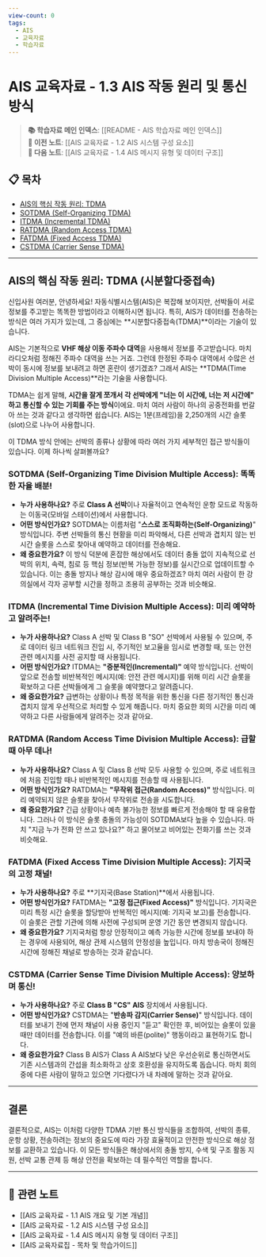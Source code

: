 ```yaml
---
view-count: 0
tags:
  - AIS
  - 교육자료
  - 학습자료
---
```

# AIS 교육자료 - 1.3 AIS 작동 원리 및 통신 방식

> **📚 학습자료 메인 인덱스**: [[README - AIS 학습자료 메인 인덱스]]  
> **📖 이전 노트**: [[AIS 교육자료 - 1.2 AIS 시스템 구성 요소]]  
> **📖 다음 노트**: [[AIS 교육자료 - 1.4 AIS 메시지 유형 및 데이터 구조]]

## 📋 목차
- [AIS의 핵심 작동 원리: TDMA](#ais의-핵심-작동-원리-tdma-시분할다중접속)
- [SOTDMA (Self-Organizing TDMA)](#sotdma-self-organizing-time-division-multiple-access-똑똑한-자율-배분)
- [ITDMA (Incremental TDMA)](#itdma-incremental-time-division-multiple-access-미리-예약하고-알려주는)
- [RATDMA (Random Access TDMA)](#ratdma-random-access-time-division-multiple-access-급할-때-아무-데나)
- [FATDMA (Fixed Access TDMA)](#fatdma-fixed-access-time-division-multiple-access-기지국의-고정-채널)
- [CSTDMA (Carrier Sense TDMA)](#cstdma-carrier-sense-time-division-multiple-access-양보하며-통신)

---

## AIS의 핵심 작동 원리: TDMA (시분할다중접속)

신입사원 여러분, 안녕하세요! 자동식별시스템(AIS)은 복잡해 보이지만, 선박들이 서로 정보를 주고받는 똑똑한 방법이라고 이해하시면 됩니다. 특히, AIS가 데이터를 전송하는 방식은 여러 가지가 있는데, 그 중심에는 **시분할다중접속(TDMA)**이라는 기술이 있습니다.

AIS는 기본적으로 **VHF 해상 이동 주파수 대역**을 사용해서 정보를 주고받습니다. 마치 라디오처럼 정해진 주파수 대역을 쓰는 거죠. 그런데 한정된 주파수 대역에서 수많은 선박이 동시에 정보를 보내려고 하면 혼란이 생기겠죠? 그래서 AIS는 **TDMA(Time Division Multiple Access)**라는 기술을 사용합니다.

TDMA는 쉽게 말해, **시간을 잘게 쪼개서 각 선박에게 "너는 이 시간에, 너는 저 시간에" 하고 통신할 수 있는 기회를 주는 방식**이에요. 마치 여러 사람이 하나의 공중전화를 번갈아 쓰는 것과 같다고 생각하면 쉽습니다. AIS는 1분(프레임)을 2,250개의 시간 슬롯(slot)으로 나누어 사용합니다.

이 TDMA 방식 안에는 선박의 종류나 상황에 따라 여러 가지 세부적인 접근 방식들이 있습니다. 이제 하나씩 살펴볼까요?

### **SOTDMA (Self-Organizing Time Division Multiple Access): 똑똑한 자율 배분!**

- **누가 사용하나요?** 주로 **Class A 선박**이나 자율적이고 연속적인 운항 모드로 작동하는 이동국(모바일 스테이션)에서 사용합니다.
- **어떤 방식인가요?** SOTDMA는 이름처럼 "**스스로 조직화하는(Self-Organizing)**" 방식입니다. 주변 선박들의 통신 현황을 미리 파악해서, 다른 선박과 겹치지 않는 빈 시간 슬롯을 스스로 찾아내 예약하고 데이터를 전송해요.
- **왜 중요한가요?** 이 방식 덕분에 혼잡한 해상에서도 데이터 충돌 없이 지속적으로 선박의 위치, 속력, 침로 등 핵심 정보(반복 가능한 정보)를 실시간으로 업데이트할 수 있습니다. 이는 충돌 방지나 해상 감시에 매우 중요하겠죠? 마치 여러 사람이 한 강의실에서 각자 공부할 시간을 정하고 조용히 공부하는 것과 비슷해요.

### **ITDMA (Incremental Time Division Multiple Access): 미리 예약하고 알려주는!**

- **누가 사용하나요?** Class A 선박 및 Class B "SO" 선박에서 사용될 수 있으며, 주로 데이터 링크 네트워크 진입 시, 주기적인 보고율을 임시로 변경할 때, 또는 안전 관련 메시지를 사전 공지할 때 사용됩니다.
- **어떤 방식인가요?** ITDMA는 **"증분적인(Incremental)"** 예약 방식입니다. 선박이 앞으로 전송할 비반복적인 메시지(예: 안전 관련 메시지)를 위해 미리 시간 슬롯을 확보하고 다른 선박들에게 그 슬롯을 예약했다고 알려줍니다.
- **왜 중요한가요?** 급변하는 상황이나 특정 목적을 위한 통신을 다른 정기적인 통신과 겹치지 않게 우선적으로 처리할 수 있게 해줍니다. 마치 중요한 회의 시간을 미리 예약하고 다른 사람들에게 알려주는 것과 같아요.

### **RATDMA (Random Access Time Division Multiple Access): 급할 때 아무 데나!**

- **누가 사용하나요?** Class A 및 Class B 선박 모두 사용할 수 있으며, 주로 네트워크에 처음 진입할 때나 비반복적인 메시지를 전송할 때 사용됩니다.
- **어떤 방식인가요?** RATDMA는 **"무작위 접근(Random Access)"** 방식입니다. 미리 예약되지 않은 슬롯을 찾아서 무작위로 전송을 시도합니다.
- **왜 중요한가요?** 긴급 상황이나 예측 불가능한 정보를 빠르게 전송해야 할 때 유용합니다. 그러나 이 방식은 슬롯 충돌의 가능성이 SOTDMA보다 높을 수 있습니다. 마치 "지금 누가 전화 안 쓰고 있나요?" 하고 물어보고 비어있는 전화기를 쓰는 것과 비슷해요.

### **FATDMA (Fixed Access Time Division Multiple Access): 기지국의 고정 채널!**

- **누가 사용하나요?** 주로 **기지국(Base Station)**에서 사용됩니다.
- **어떤 방식인가요?** FATDMA는 **"고정 접근(Fixed Access)"** 방식입니다. 기지국은 미리 특정 시간 슬롯을 할당받아 반복적인 메시지(예: 기지국 보고)를 전송합니다. 이 슬롯은 관할 기관에 의해 사전에 구성되며 운영 기간 동안 변경되지 않습니다.
- **왜 중요한가요?** 기지국처럼 항상 안정적이고 예측 가능한 시간에 정보를 보내야 하는 경우에 사용되어, 해상 관제 시스템의 안정성을 높입니다. 마치 방송국이 정해진 시간에 정해진 채널로 방송하는 것과 같습니다.

### **CSTDMA (Carrier Sense Time Division Multiple Access): 양보하며 통신!**

- **누가 사용하나요?** 주로 **Class B "CS" AIS** 장치에서 사용됩니다.
- **어떤 방식인가요?** CSTDMA는 "**반송파 감지(Carrier Sense)**" 방식입니다. 데이터를 보내기 전에 먼저 채널이 사용 중인지 "듣고" 확인한 후, 비어있는 슬롯이 있을 때만 데이터를 전송합니다. 이를 "예의 바른(polite)" 행동이라고 표현하기도 합니다.
- **왜 중요한가요?** Class B AIS가 Class A AIS보다 낮은 우선순위로 통신하면서도 기존 시스템과의 간섭을 최소화하고 상호 호환성을 유지하도록 돕습니다. 마치 회의 중에 다른 사람이 말하고 있으면 기다렸다가 내 차례에 말하는 것과 같아요.

---

## 결론

결론적으로, AIS는 이처럼 다양한 TDMA 기반 통신 방식들을 조합하여, 선박의 종류, 운항 상황, 전송하려는 정보의 중요도에 따라 가장 효율적이고 안전한 방식으로 해상 정보를 교환하고 있습니다. 이 모든 방식들은 해상에서의 충돌 방지, 수색 및 구조 활동 지원, 선박 교통 관제 등 해상 안전을 확보하는 데 필수적인 역할을 합니다.

---

## 🔗 관련 노트
- [[AIS 교육자료 - 1.1 AIS 개요 및 기본 개념]]
- [[AIS 교육자료 - 1.2 AIS 시스템 구성 요소]]
- [[AIS 교육자료 - 1.4 AIS 메시지 유형 및 데이터 구조]]
- [[AIS 교육자료집 - 목차 및 학습가이드]]
